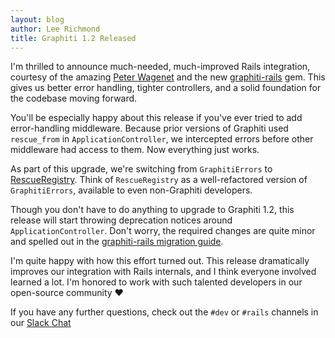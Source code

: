 ```yaml
---
layout: blog
author: Lee Richmond
title: Graphiti 1.2 Released
---
```


I'm thrilled to announce much-needed, much-improved Rails integration,
courtesy of the amazing [Peter Wagenet](https://github.com/wagenet) and
the new [graphiti-rails](https://github.com/graphiti-api/graphiti-rails) gem.
This gives us better error handling, tighter controllers, and a solid
foundation for the codebase moving forward.

You'll be especially happy about this release if you've ever tried to
add error-handling middleware. Because prior versions of Graphiti used
`rescue_from` in `ApplicationController`, we intercepted errors before
other middleware had access to them. Now everything just works.

As part of this upgrade, we're switching from `GraphitiErrors` to
[RescueRegistry](https://github.com/wagenet/rescue_registry). Think of
`RescueRegistry` as a well-refactored version of `GraphitiErrors`, available to
even non-Graphiti developers.

Though you don't have to do anything to upgrade to Graphiti 1.2, this release will start throwing deprecation notices around `ApplicationController`. Don't worry, the required changes are quite minor and spelled out in the [graphiti-rails migration guide]({{site.github.url}}/guides/graphiti-rails-migration).

I'm quite happy with how this effort turned out. This release dramatically improves our integration with Rails internals, and I think everyone involved learned a lot. I'm honored to work with such talented developers in our open-source community ❤️

If you have any further questions, check out the `#dev` or `#rails`
channels in our [Slack Chat](https://join.slack.com/t/graphiti-api/shared_invite/enQtMjkyMTA3MDgxNTQzLTU5MDI4MDllNTEzOTE1Nzk0ZGJlNTcxZDYzMGY2ZTczMDY2OWZhM2RmNTU0YWNiOWZhZDhkMmU4MzQ5NzIyNWM)

<br />
<br />
<br />
<br />
<br />
<br />
<br />
<br />
<br />
<br />
<br />
